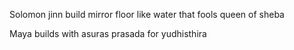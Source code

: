 Solomon jinn build mirror floor like water that fools queen of sheba

Maya builds with asuras prasada for yudhisthira